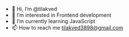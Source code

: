 - 👋 Hi, I’m @tilakved
- 👀 I’m interested in Frontend development
- 🌱 I’m currently learning JavaScript
- 📫 How to reach me tilakved3898@gmail.com

<!---
tilakved/tilakved is a ✨ special ✨ repository because its `README.md` (this file) appears on your GitHub profile.
You can click the Preview link to take a look at your changes.
--->
